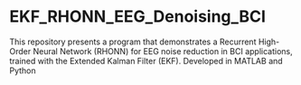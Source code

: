 # EKF_RHONN_EEG_Denoising_BCI
This repository presents a program that demonstrates a Recurrent High-Order Neural Network (RHONN) for EEG noise reduction in BCI applications, trained with the Extended Kalman Filter (EKF). Developed in MATLAB and Python
